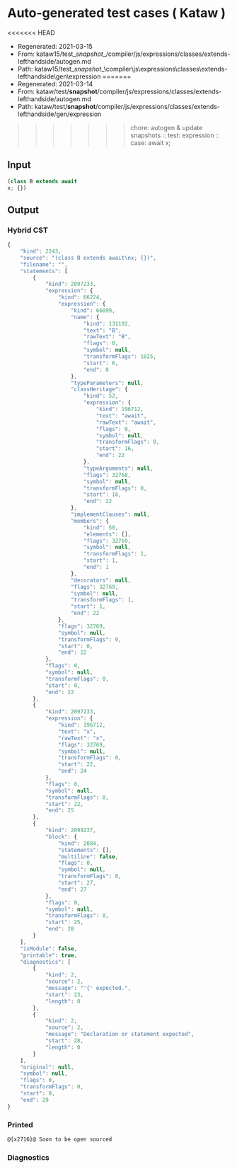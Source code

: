 # Auto-generated test cases ( Kataw )
<<<<<<< HEAD
- Regenerated: 2021-03-15
- From: kataw15/test\__snapshot__/compiler/js/expressions/classes/extends-lefthandside/autogen.md
- Path: kataw15/test\__snapshot__\compiler\js\expressions\classes\extends-lefthandside\gen\expression
=======
- Regenerated: 2021-03-14
- From: kataw/test/__snapshot__/compiler/js/expressions/classes/extends-lefthandside/autogen.md
- Path: kataw/test/__snapshot__/compiler/js/expressions/classes/extends-lefthandside/gen/expression
>>>>>>> chore: autogen & update snapshots
> :: test: expression
> :: case: await
>          x;
## Input

`````js
(class B extends await
x; {})
`````

## Output

### Hybrid CST

```javascript
{
    "kind": 2243,
    "source": "(class B extends await\nx; {})",
    "filename": "",
    "statements": [
        {
            "kind": 2097233,
            "expression": {
                "kind": 66224,
                "expression": {
                    "kind": 66099,
                    "name": {
                        "kind": 131102,
                        "text": "B",
                        "rawText": "B",
                        "flags": 0,
                        "symbol": null,
                        "transformFlags": 1025,
                        "start": 6,
                        "end": 8
                    },
                    "typeParameters": null,
                    "classHeritage": {
                        "kind": 52,
                        "expression": {
                            "kind": 196712,
                            "text": "await",
                            "rawText": "await",
                            "flags": 0,
                            "symbol": null,
                            "transformFlags": 0,
                            "start": 16,
                            "end": 22
                        },
                        "typeArguments": null,
                        "flags": 32768,
                        "symbol": null,
                        "transformFlags": 0,
                        "start": 16,
                        "end": 22
                    },
                    "implementClauses": null,
                    "members": {
                        "kind": 50,
                        "elements": [],
                        "flags": 32769,
                        "symbol": null,
                        "transformFlags": 1,
                        "start": 1,
                        "end": 1
                    },
                    "decorators": null,
                    "flags": 32769,
                    "symbol": null,
                    "transformFlags": 1,
                    "start": 1,
                    "end": 22
                },
                "flags": 32769,
                "symbol": null,
                "transformFlags": 0,
                "start": 0,
                "end": 22
            },
            "flags": 0,
            "symbol": null,
            "transformFlags": 0,
            "start": 0,
            "end": 22
        },
        {
            "kind": 2097233,
            "expression": {
                "kind": 196712,
                "text": "x",
                "rawText": "x",
                "flags": 32769,
                "symbol": null,
                "transformFlags": 0,
                "start": 22,
                "end": 24
            },
            "flags": 0,
            "symbol": null,
            "transformFlags": 0,
            "start": 22,
            "end": 25
        },
        {
            "kind": 2099237,
            "block": {
                "kind": 2084,
                "statements": [],
                "multiline": false,
                "flags": 0,
                "symbol": null,
                "transformFlags": 0,
                "start": 27,
                "end": 27
            },
            "flags": 0,
            "symbol": null,
            "transformFlags": 0,
            "start": 25,
            "end": 28
        }
    ],
    "isModule": false,
    "printable": true,
    "diagnostics": [
        {
            "kind": 2,
            "source": 2,
            "message": "'{' expected.",
            "start": 23,
            "length": 0
        },
        {
            "kind": 2,
            "source": 2,
            "message": "Declaration or statement expected",
            "start": 28,
            "length": 0
        }
    ],
    "original": null,
    "symbol": null,
    "flags": 0,
    "transformFlags": 0,
    "start": 0,
    "end": 29
}
```

### Printed

```javascript
@{x2716}@ Soon to be open sourced
```

### Diagnostics

```javascript

```

